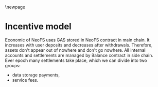 \newpage
# Incentive model

Economic of NeoFS uses GAS stored in NeoFS contract in main chain. It increases with user deposits and decreases after withdrawals. Therefore, assets don't appear out of nowhere and don't go nowhere. All internal accounts and settlements are managed by Balance contract in side chain. Ever epoch many settlements take place, which we can divide into two groups:

- data storage payments,
- service fees.
